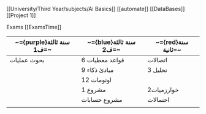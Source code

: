 [[University/Third Year/subjects/Ai Basics]]
[[automate]]
[[DataBases]]
[[Project 1]]

Exams  [[ExamsTime]]

| ~={purple}سنة ثالثة ف1=~ | ~={blue}سنة ثالثة ف2=~ | ~={red}سنة ثانية=~ |
| ------------------------ | ---------------------- | ------------------ |
| بحوث عمليات              | قواعد معطيات 6         | اتصالات            |
|                          | مبادئ ذكاء 9           | تحليل 3<br>        |
|                          | اوتومات 12             |                    |
|                          | مشروع 1                | خوارزميات2         |
|                          | مشروع حسابات           | احتمالات           |
|                          |                        |                    |

